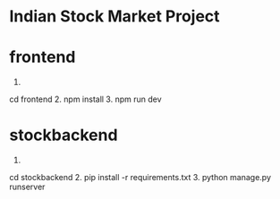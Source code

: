 # Indian Stock Market Project
# frontend  
1.
cd frontend 
2.
npm install
3.
npm run dev


# stockbackend
1.
cd stockbackend
2.
pip install -r requirements.txt
3.
python manage.py runserver
 


